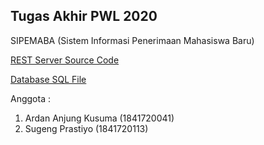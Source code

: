 ## Tugas Akhir PWL 2020

SIPEMABA (Sistem Informasi Penerimaan Mahasiswa Baru)

[REST Server Source Code](https://github.com/ardananjungkusuma/sipemaba-ci)

[Database SQL File](https://github.com/ardananjungkusuma/sipemaba-laravel/tree/master/db_sql_file)

Anggota : 

1. Ardan Anjung Kusuma (1841720041)
2. Sugeng Prastiyo (1841720113)
